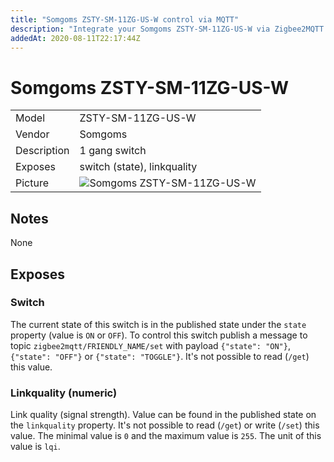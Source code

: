 ```yaml
---
title: "Somgoms ZSTY-SM-11ZG-US-W control via MQTT"
description: "Integrate your Somgoms ZSTY-SM-11ZG-US-W via Zigbee2MQTT with whatever smart home infrastructure you are using without the vendors bridge or gateway."
addedAt: 2020-08-11T22:17:44Z
---
```


<!-- !!!! -->
<!-- ATTENTION: This file is auto-generated through docgen! -->
<!-- You can only edit the "## Notes"-Section. -->
<!-- !!!! -->

# Somgoms ZSTY-SM-11ZG-US-W

|     |     |
|-----|-----|
| Model | ZSTY-SM-11ZG-US-W  |
| Vendor  | Somgoms  |
| Description | 1 gang switch |
| Exposes | switch (state), linkquality |
| Picture | ![Somgoms ZSTY-SM-11ZG-US-W](https://psi-4ward.github.io/zigbee2mqtt.io/images/devices/ZSTY-SM-11ZG-US-W.jpg) |


## Notes

None



## Exposes

### Switch 
The current state of this switch is in the published state under the `state` property (value is `ON` or `OFF`).
To control this switch publish a message to topic `zigbee2mqtt/FRIENDLY_NAME/set` with payload `{"state": "ON"}`, `{"state": "OFF"}` or `{"state": "TOGGLE"}`.
It's not possible to read (`/get`) this value.

### Linkquality (numeric)
Link quality (signal strength).
Value can be found in the published state on the `linkquality` property.
It's not possible to read (`/get`) or write (`/set`) this value.
The minimal value is `0` and the maximum value is `255`.
The unit of this value is `lqi`.

